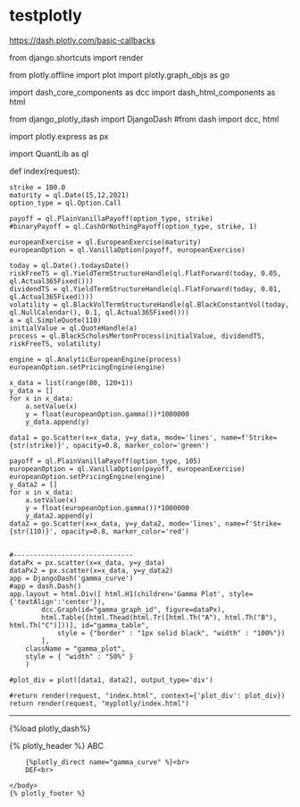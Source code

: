 # testplotly

https://dash.plotly.com/basic-callbacks

from django.shortcuts import render

from plotly.offline import plot
import plotly.graph_objs as go

import dash_core_components as dcc
import dash_html_components as html

from django_plotly_dash import DjangoDash
#from dash import dcc, html

import plotly.express as px

import QuantLib as ql



def index(request):

    strike = 100.0
    maturity = ql.Date(15,12,2021)
    option_type = ql.Option.Call

    payoff = ql.PlainVanillaPayoff(option_type, strike)
    #binaryPayoff = ql.CashOrNothingPayoff(option_type, strike, 1)

    europeanExercise = ql.EuropeanExercise(maturity)
    europeanOption = ql.VanillaOption(payoff, europeanExercise)

    today = ql.Date().todaysDate()
    riskFreeTS = ql.YieldTermStructureHandle(ql.FlatForward(today, 0.05, ql.Actual365Fixed()))
    dividendTS = ql.YieldTermStructureHandle(ql.FlatForward(today, 0.01, ql.Actual365Fixed()))
    volatility = ql.BlackVolTermStructureHandle(ql.BlackConstantVol(today, ql.NullCalendar(), 0.1, ql.Actual365Fixed()))
    a = ql.SimpleQuote(110)
    initialValue = ql.QuoteHandle(a)
    process = ql.BlackScholesMertonProcess(initialValue, dividendTS, riskFreeTS, volatility)

    engine = ql.AnalyticEuropeanEngine(process)
    europeanOption.setPricingEngine(engine)
    
    x_data = list(range(80, 120+1))
    y_data = []
    for x in x_data:
        a.setValue(x)
        y = float(europeanOption.gamma())*1000000
        y_data.append(y)
        
    data1 = go.Scatter(x=x_data, y=y_data, mode='lines', name=f'Strike={str(strike)}', opacity=0.8, marker_color='green')
    
    payoff = ql.PlainVanillaPayoff(option_type, 105)
    europeanOption = ql.VanillaOption(payoff, europeanExercise)
    europeanOption.setPricingEngine(engine)
    y_data2 = []
    for x in x_data:
        a.setValue(x)
        y = float(europeanOption.gamma())*1000000
        y_data2.append(y)
    data2 = go.Scatter(x=x_data, y=y_data2, mode='lines', name=f'Strike={str(110)}', opacity=0.8, marker_color='red')
    
       
    #------------------------------
    dataPx = px.scatter(x=x_data, y=y_data)
    dataPx2 = px.scatter(x=x_data, y=y_data2)
    app = DjangoDash('gamma_curve')
    #app = dash.Dash()
    app.layout = html.Div([ html.H1(children='Gamma Plot', style={'textAlign':'center'}), 
            dcc.Graph(id="gamma_graph_id", figure=dataPx), 
            html.Table([html.Thead(html.Tr([html.Th("A"), html.Th("B"), html.Th("C")]))], id="gamma_table",
                style = {"border" : "1px solid black", "width" : "100%"})
            ], 
        className = "gamma_plot", 
        style = { "width" : "50%" }
        )
        
    #plot_div = plot([data1, data2], output_type='div')
    
    #return render(request, "index.html", context={'plot_div': plot_div})
    return render(request, "myplotly/index.html")
    
    
-------------------------

{%load plotly_dash%}

<!DOCTYPE html>
<html>
    <head>
        <title>I come from template inside!!</title>
		{% plotly_header %}
    </head>
    <body>
		ABC<br>
		
		
		{%plotly_direct name="gamma_curve" %}<br>
		DEF<br>
		
    </body>
	{% plotly_footer %}
</html>
